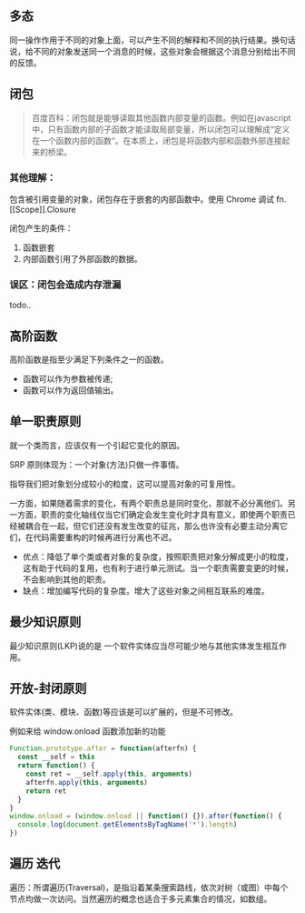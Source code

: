 ## 多态

同一操作作用于不同的对象上面，可以产生不同的解释和不同的执行结果。换句话说，给不同的对象发送同一个消息的时候，这些对象会根据这个消息分别给出不同的反馈。

## 闭包

> 百度百科：闭包就是能够读取其他函数内部变量的函数。例如在javascript中，只有函数内部的子函数才能读取局部变量，所以闭包可以理解成“定义在一个函数内部的函数“。在本质上，闭包是将函数内部和函数外部连接起来的桥梁。

### 其他理解：

包含被引用变量的对象，闭包存在于嵌套的内部函数中。使用 Chrome 调试 fn.[[Scope]].Closure

 闭包产生的条件：

1. 函数嵌套
2. 内部函数引用了外部函数的数据。

### 误区：闭包会造成内存泄漏

todo..

## 高阶函数

高阶函数是指至少满足下列条件之一的函数。

* 函数可以作为参数被传递;
* 函数可以作为返回值输出。

## 单一职责原则

就一个类而言，应该仅有一个引起它变化的原因。

SRP 原则体现为：一个对象(方法)只做一件事情。

指导我们把对象划分成较小的粒度，这可以提高对象的可复用性。

一方面，如果随着需求的变化，有两个职责总是同时变化，那就不必分离他们。另一方面，职责的变化轴线仅当它们确定会发生变化时才具有意义，即使两个职责已经被耦合在一起，但它们还没有发生改变的征兆，那么也许没有必要主动分离它们，在代码需要重构的时候再进行分离也不迟。

* 优点：降低了单个类或者对象的复杂度，按照职责把对象分解成更小的粒度，这有助于代码的复用，也有利于进行单元测试。当一个职责需要变更的时候，不会影响到其他的职责。
* 缺点：增加编写代码的复杂度。增大了这些对象之间相互联系的难度。

## 最少知识原则

最少知识原则(LKP)说的是 一个软件实体应当尽可能少地与其他实体发生相互作用。

## 开放-封闭原则

软件实体(类、模块、函数)等应该是可以扩展的，但是不可修改。

例如来给 window.onload 函数添加新的功能

```js
Function.prototype.after = function(afterfn) {
  const __self = this
  return function() {
    const ret = __self.apply(this, arguments)
    afterfn.apply(this, arguments)
    return ret
  }
}
window.onload = (window.onload || function() {}).after(function() {
  console.log(document.getElementsByTagName('*').length)
})
```

## 遍历 迭代

遍历：所谓遍历(Traversal)，是指沿着某条搜索路线，依次对树（或图）中每个节点均做一次访问。当然遍历的概念也适合于多元素集合的情况，如数组。






